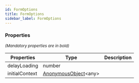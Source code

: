 ```yaml
---
id: FormOptions
title: FormOptions
sidebar_label: FormOptions
---
```




### Properties

<font size="2"><i>(Mandatory properties are in bold)</i></font>

| Properties | Type | Description |
| --------- | ---- | ----------- |
| delayLoading | number |  |
| initialContext | [AnonymousObject](/framework-api/interfaces/AnonymousObject.md)<any\> |  |
